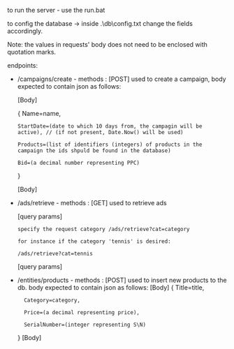 to run the server - use the run.bat

to config the database -> inside .\db\config.txt change the fields accordingly.

Note: the values in requests' body does not need to be enclosed with quotation marks.

endpoints:
* /campaigns/create - methods : [POST] 
used to create a campaign, body expected to contain json as follows:

  [Body]
  
  {
      Name=name,

      StartDate=(date to which 10 days from, the campagin will be active), // (if not present, Date.Now() will be used)

      Products=(list of identifiers (integers) of products in the campaign the ids shpuld be found in the database)

      Bid=(a decimal number representing PPC)
   }
   
  [Body]
  
* /ads/retrieve - methods : [GET]
 used to retrieve ads 
 
   [query params]

      specify the request category /ads/retrieve?cat=category

      for instance if the category 'tennis' is desired:

      /ads/retrieve?cat=tennis

   [query params]
  
* /entities/products - methods : [POST]
  used to insert new products to the db. body expected to contain json as follows:
  [Body]
    {
        Title=title,

        Category=category,

        Price=(a decimal representing price),
      
        SerialNumber=(integer representing S\N)
     }
  [Body]
    
<!--     
 * /entities/campaign - methods : [GET]
  used to retrieve campaign details from the db.
  <Body>
    Title=<title>
    Category=<category>
    Price=<a decimal representing price>
  </Body> -->
    
  
  
  
  
 
  
 
 
